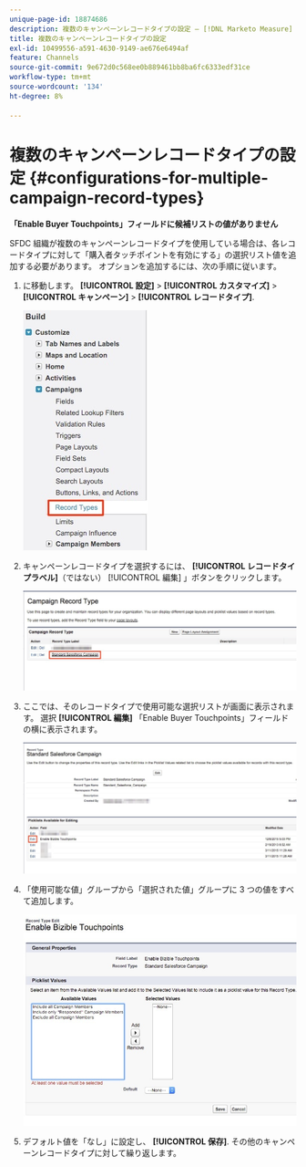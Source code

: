 ```yaml
---
unique-page-id: 18874686
description: 複数のキャンペーンレコードタイプの設定 — [!DNL Marketo Measure]
title: 複数のキャンペーンレコードタイプの設定
exl-id: 10499556-a591-4630-9149-ae676e6494af
feature: Channels
source-git-commit: 9e672d0c568ee0b889461bb8ba6fc6333edf31ce
workflow-type: tm+mt
source-wordcount: '134'
ht-degree: 8%

---
```


# 複数のキャンペーンレコードタイプの設定 {#configurations-for-multiple-campaign-record-types}

**「Enable Buyer Touchpoints」フィールドに候補リストの値がありません**

SFDC 組織が複数のキャンペーンレコードタイプを使用している場合は、各レコードタイプに対して「購入者タッチポイントを有効にする」の選択リスト値を追加する必要があります。 オプションを追加するには、次の手順に従います。

1. に移動します。 **[!UICONTROL 設定]** > **[!UICONTROL カスタマイズ]** > **[!UICONTROL キャンペーン]** > **[!UICONTROL レコードタイプ]**.

   ![](assets/1.jpg)

1. キャンペーンレコードタイプを選択するには、 **[!UICONTROL レコードタイプラベル]**（ではない） [!UICONTROL 編集] 」ボタンをクリックします。

   ![](assets/2.jpg)

1. ここでは、そのレコードタイプで使用可能な選択リストが画面に表示されます。 選択 **[!UICONTROL 編集]** 「Enable Buyer Touchpoints」フィールドの横に表示されます。

   ![](assets/3.jpg)

1. 「使用可能な値」グループから「選択された値」グループに 3 つの値をすべて追加します。

   ![](assets/4.jpg)

1. デフォルト値を「なし」に設定し、 **[!UICONTROL 保存]**. その他のキャンペーンレコードタイプに対して繰り返します。
